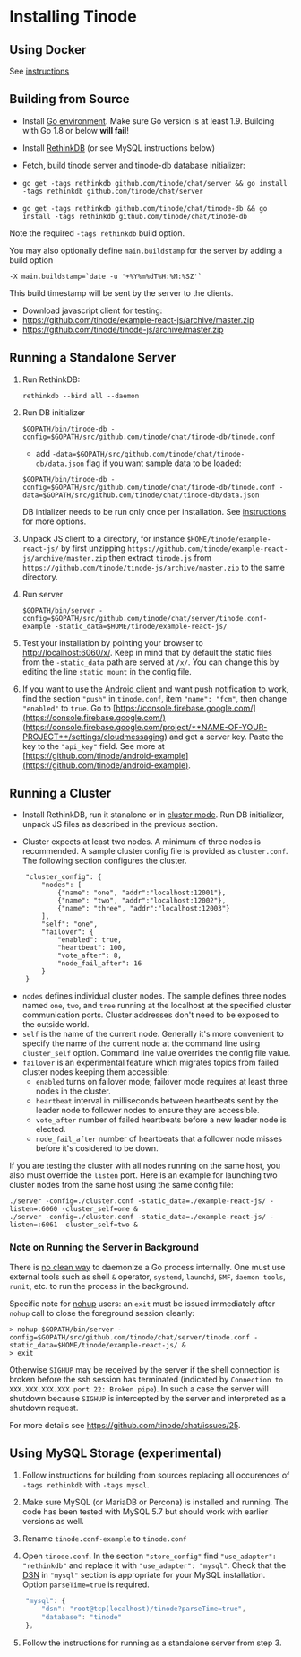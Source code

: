 # Installing Tinode

## Using Docker

See [instructions](./docker/README.md)

## Building from Source

- Install [Go environment](https://golang.org/doc/install). Make sure Go version is at least 1.9. Building with Go 1.8 or below **will fail**!

- Install [RethinkDB](https://www.rethinkdb.com/docs/install/) (or see MySQL instructions below)

- Fetch, build tinode server and tinode-db database initializer:
 - `go get -tags rethinkdb github.com/tinode/chat/server && go install -tags rethinkdb github.com/tinode/chat/server`
 - `go get -tags rethinkdb github.com/tinode/chat/tinode-db && go install -tags rethinkdb github.com/tinode/chat/tinode-db`

Note the required `-tags rethinkdb` build option. 

You may also optionally define `main.buildstamp` for the server by adding a build option
```
-X main.buildstamp=`date -u '+%Y%m%dT%H:%M:%SZ'`
```
This build timestamp will be sent by the server to the clients.

- Download javascript client for testing:
 - https://github.com/tinode/example-react-js/archive/master.zip
 - https://github.com/tinode/tinode-js/archive/master.zip

## Running a Standalone Server

1. Run RethinkDB:
	```
	rethinkdb --bind all --daemon
	```

2. Run DB initializer
	```
	$GOPATH/bin/tinode-db -config=$GOPATH/src/github.com/tinode/chat/tinode-db/tinode.conf
	```
	- add `-data=$GOPATH/src/github.com/tinode/chat/tinode-db/data.json` flag if you want sample data to be loaded:
	```
	$GOPATH/bin/tinode-db -config=$GOPATH/src/github.com/tinode/chat/tinode-db/tinode.conf -data=$GOPATH/src/github.com/tinode/chat/tinode-db/data.json
	```
	
	DB intializer needs to be run only once per installation. See [instructions](tinode-db/README.md) for more options.

3. Unpack JS client to a directory, for instance `$HOME/tinode/example-react-js/` by first unzipping `https://github.com/tinode/example-react-js/archive/master.zip` then extract `tinode.js` from `https://github.com/tinode/tinode-js/archive/master.zip` to the same directory.

4. Run server 
	```
	$GOPATH/bin/server -config=$GOPATH/src/github.com/tinode/chat/server/tinode.conf-example -static_data=$HOME/tinode/example-react-js/
	```

5. Test your installation by pointing your browser to [http://localhost:6060/x/](http://localhost:6060/x/). Keep in mind that by default the static files from the `-static_data` path are served at `/x/`. You can change this by editing the line `static_mount` in the config file.

6.  If you want to use the [Android client](https://github.com/tinode/android-example) and want push notification to work, find the section `"push"` in `tinode.conf`, item `"name": "fcm"`, then change `"enabled"` to `true`. Go to [https://console.firebase.google.com/](https://console.firebase.google.com/) (https://console.firebase.google.com/project/**NAME-OF-YOUR-PROJECT**/settings/cloudmessaging) and get a server key. Paste the key to the `"api_key"` field. See more at [https://github.com/tinode/android-example](https://github.com/tinode/android-example).

## Running a Cluster

- Install RethinkDB, run it stanalone or in [cluster mode](https://www.rethinkdb.com/docs/start-a-server/#a-rethinkdb-cluster-using-multiple-machines). Run DB initializer, unpack JS files as described in the previous section.

- Cluster expects at least two nodes. A minimum of three nodes is recommended. A sample cluster config file is provided as `cluster.conf`. The following section configures the cluster.

```
	"cluster_config": {
		"nodes": [
			{"name": "one", "addr":"localhost:12001"},
			{"name": "two", "addr":"localhost:12002"},
			{"name": "three", "addr":"localhost:12003"}
		],
		"self": "one",
		"failover": {
			"enabled": true,
			"heartbeat": 100,
			"vote_after": 8,
			"node_fail_after": 16
		}
	}
```
* `nodes` defines individual cluster nodes. The sample defines three nodes named `one`, `two`, and `tree` running at the localhost at the specified cluster communication ports. Cluster addresses don't need to be exposed to the outside world.
* `self` is the name of the current node. Generally it's more convenient to specify the name of the current node at the command line using `cluster_self` option. Command line value overrides the config file value.
* `failover` is an experimental feature which migrates topics from failed cluster nodes keeping them accessible:
  * `enabled` turns on failover mode; failover mode requires at least three nodes in the cluster.
  * `heartbeat` interval in milliseconds between heartbeats sent by the leader node to follower nodes to ensure they are accessible.
  * `vote_after` number of failed heartbeats before a new leader node is elected.
  * `node_fail_after` number of heartbeats that a follower node misses before it's cosidered to be down.

If you are testing the cluster with all nodes running on the same host, you also must override the `listen` port. Here is an example for launching two cluster nodes from the same host using the same config file:
```
./server -config=./cluster.conf -static_data=./example-react-js/ -listen=:6060 -cluster_self=one &
./server -config=./cluster.conf -static_data=./example-react-js/ -listen=:6061 -cluster_self=two &
```

### Note on Running the Server in Background

There is [no clean way](https://github.com/golang/go/issues/227) to daemonize a Go process internally. One must use external tools such as shell `&` operator, `systemd`, `launchd`, `SMF`, `daemon tools`, `runit`, etc. to run the process in the background.

Specific note for [nohup](https://en.wikipedia.org/wiki/Nohup) users: an `exit` must be issued immediately after `nohup` call to close the foreground session cleanly:

```
> nohup $GOPATH/bin/server -config=$GOPATH/src/github.com/tinode/chat/server/tinode.conf -static_data=$HOME/tinode/example-react-js/ &
> exit
```

Otherwise `SIGHUP` may be received by the server if the shell connection is broken before the ssh session has terminated (indicated by `Connection to XXX.XXX.XXX.XXX port 22: Broken pipe`). In such a case the server will shutdown because `SIGHUP` is intercepted by the server and interpreted as a shutdown request.

For more details see https://github.com/tinode/chat/issues/25.

## Using MySQL Storage (experimental)

1. Follow instructions for building from sources replacing all occurences of `-tags rethinkdb` with `-tags mysql`.

2. Make sure MySQL (or MariaDB or Percona) is installed and running. The code has been tested with MySQL 5.7 but should work with earlier versions as well.

3. Rename `tinode.conf-example` to `tinode.conf`

4. Open `tinode.conf`. In the section `"store_config"` find `"use_adapter": "rethinkdb"` and replace it with `"use_adapter": "mysql"`. Check that the [DSN](https://github.com/go-sql-driver/mysql#dsn-data-source-name) in `"mysql"` section is appropriate for your MySQL installation. Option `parseTime=true` is required. 
```js
	"mysql": {
		"dsn": "root@tcp(localhost)/tinode?parseTime=true",
		"database": "tinode"
	},
```

5. Follow the instructions for running as a standalone server from step 3.